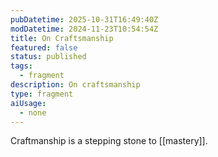 ```yaml
---
pubDatetime: 2025-10-31T16:49:40Z
modDatetime: 2024-11-23T10:54:54Z
title: On Craftsmanship
featured: false
status: published
tags:
  - fragment
description: On craftsmanship
type: fragment
aiUsage:
  - none
---
```


Craftmanship is a stepping stone to [[mastery]].